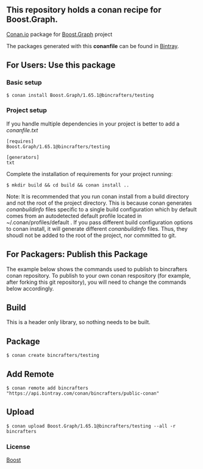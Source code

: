 ## This repository holds a conan recipe for Boost.Graph.

[Conan.io](https://conan.io) package for [Boost.Graph](https://github.com/Boostorg/Graph) project

The packages generated with this **conanfile** can be found in [Bintray](https://bintray.com/bincrafters/public-conan/Boost.Graph%3Abincrafters).

## For Users: Use this package

### Basic setup

    $ conan install Boost.Graph/1.65.1@bincrafters/testing

### Project setup

If you handle multiple dependencies in your project is better to add a *conanfile.txt*

    [requires]
    Boost.Graph/1.65.1@bincrafters/testing

    [generators]
    txt

Complete the installation of requirements for your project running:</small></span>

    $ mkdir build && cd build && conan install ..
	
Note: It is recommended that you run conan install from a build directory and not the root of the project directory.  This is because conan generates *conanbuildinfo* files specific to a single build configuration which by default comes from an autodetected default profile located in ~/.conan/profiles/default .  If you pass different build configuration options to conan install, it will generate different *conanbuildinfo* files.  Thus, they shoudl not be added to the root of the project, nor committed to git. 

## For Packagers: Publish this Package

The example below shows the commands used to publish to bincrafters conan repository. To publish to your own conan respository (for example, after forking this git repository), you will need to change the commands below accordingly. 

## Build  

This is a header only library, so nothing needs to be built.

## Package 

    $ conan create bincrafters/testing
	
## Add Remote

	$ conan remote add bincrafters "https://api.bintray.com/conan/bincrafters/public-conan"

## Upload

    $ conan upload Boost.Graph/1.65.1@bincrafters/testing --all -r bincrafters

### License
[Boost](LICENSE)
